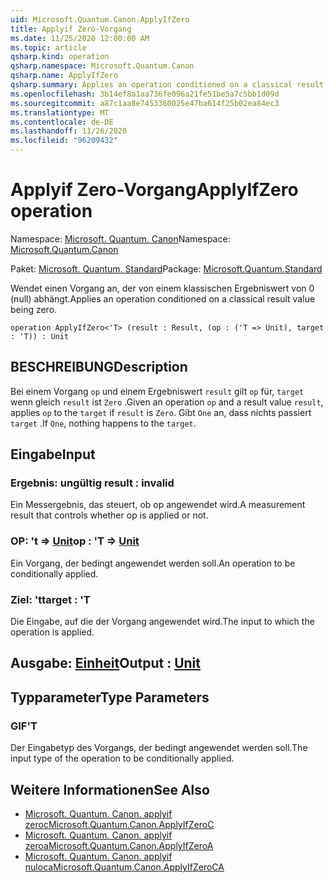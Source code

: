 ```yaml
---
uid: Microsoft.Quantum.Canon.ApplyIfZero
title: Applyif Zero-Vorgang
ms.date: 11/25/2020 12:00:00 AM
ms.topic: article
qsharp.kind: operation
qsharp.namespace: Microsoft.Quantum.Canon
qsharp.name: ApplyIfZero
qsharp.summary: Applies an operation conditioned on a classical result value being zero.
ms.openlocfilehash: 3b14ef8a1aa736fe096a21fe51be5a7c5bb1d09d
ms.sourcegitcommit: a87c1aa8e7453360025e47ba614f25b02ea84ec3
ms.translationtype: MT
ms.contentlocale: de-DE
ms.lasthandoff: 11/26/2020
ms.locfileid: "96209432"
---
```

# <a name="applyifzero-operation"></a><span data-ttu-id="21c7f-102">Applyif Zero-Vorgang</span><span class="sxs-lookup"><span data-stu-id="21c7f-102">ApplyIfZero operation</span></span>

<span data-ttu-id="21c7f-103">Namespace: [Microsoft. Quantum. Canon](xref:Microsoft.Quantum.Canon)</span><span class="sxs-lookup"><span data-stu-id="21c7f-103">Namespace: [Microsoft.Quantum.Canon](xref:Microsoft.Quantum.Canon)</span></span>

<span data-ttu-id="21c7f-104">Paket: [Microsoft. Quantum. Standard](https://nuget.org/packages/Microsoft.Quantum.Standard)</span><span class="sxs-lookup"><span data-stu-id="21c7f-104">Package: [Microsoft.Quantum.Standard](https://nuget.org/packages/Microsoft.Quantum.Standard)</span></span>


<span data-ttu-id="21c7f-105">Wendet einen Vorgang an, der von einem klassischen Ergebniswert von 0 (null) abhängt.</span><span class="sxs-lookup"><span data-stu-id="21c7f-105">Applies an operation conditioned on a classical result value being zero.</span></span>

```qsharp
operation ApplyIfZero<'T> (result : Result, (op : ('T => Unit), target : 'T)) : Unit
```


## <a name="description"></a><span data-ttu-id="21c7f-106">BESCHREIBUNG</span><span class="sxs-lookup"><span data-stu-id="21c7f-106">Description</span></span>

<span data-ttu-id="21c7f-107">Bei einem Vorgang `op` und einem Ergebniswert `result` gilt `op` für, `target` wenn gleich `result` ist `Zero` .</span><span class="sxs-lookup"><span data-stu-id="21c7f-107">Given an operation `op` and a result value `result`, applies `op` to the `target` if `result` is `Zero`.</span></span> <span data-ttu-id="21c7f-108">Gibt `One` an, dass nichts passiert `target` .</span><span class="sxs-lookup"><span data-stu-id="21c7f-108">If `One`, nothing happens to the `target`.</span></span>

## <a name="input"></a><span data-ttu-id="21c7f-109">Eingabe</span><span class="sxs-lookup"><span data-stu-id="21c7f-109">Input</span></span>

### <a name="result--__invalidresult__"></a><span data-ttu-id="21c7f-110">Ergebnis: __ungültig <Result>__</span><span class="sxs-lookup"><span data-stu-id="21c7f-110">result : __invalid<Result>__</span></span>

<span data-ttu-id="21c7f-111">Ein Messergebnis, das steuert, ob op angewendet wird.</span><span class="sxs-lookup"><span data-stu-id="21c7f-111">A measurement result that controls whether op is applied or not.</span></span>


### <a name="op--t--unit"></a><span data-ttu-id="21c7f-112">OP: 't => [Unit](xref:microsoft.quantum.lang-ref.unit)</span><span class="sxs-lookup"><span data-stu-id="21c7f-112">op : 'T => [Unit](xref:microsoft.quantum.lang-ref.unit)</span></span> 

<span data-ttu-id="21c7f-113">Ein Vorgang, der bedingt angewendet werden soll.</span><span class="sxs-lookup"><span data-stu-id="21c7f-113">An operation to be conditionally applied.</span></span>


### <a name="target--t"></a><span data-ttu-id="21c7f-114">Ziel: 't</span><span class="sxs-lookup"><span data-stu-id="21c7f-114">target : 'T</span></span>

<span data-ttu-id="21c7f-115">Die Eingabe, auf die der Vorgang angewendet wird.</span><span class="sxs-lookup"><span data-stu-id="21c7f-115">The input to which the operation is applied.</span></span>



## <a name="output--unit"></a><span data-ttu-id="21c7f-116">Ausgabe: [Einheit](xref:microsoft.quantum.lang-ref.unit)</span><span class="sxs-lookup"><span data-stu-id="21c7f-116">Output : [Unit](xref:microsoft.quantum.lang-ref.unit)</span></span>



## <a name="type-parameters"></a><span data-ttu-id="21c7f-117">Typparameter</span><span class="sxs-lookup"><span data-stu-id="21c7f-117">Type Parameters</span></span>

### <a name="t"></a><span data-ttu-id="21c7f-118">GIF</span><span class="sxs-lookup"><span data-stu-id="21c7f-118">'T</span></span>

<span data-ttu-id="21c7f-119">Der Eingabetyp des Vorgangs, der bedingt angewendet werden soll.</span><span class="sxs-lookup"><span data-stu-id="21c7f-119">The input type of the operation to be conditionally applied.</span></span>

## <a name="see-also"></a><span data-ttu-id="21c7f-120">Weitere Informationen</span><span class="sxs-lookup"><span data-stu-id="21c7f-120">See Also</span></span>

- [<span data-ttu-id="21c7f-121">Microsoft. Quantum. Canon. applyif zeroc</span><span class="sxs-lookup"><span data-stu-id="21c7f-121">Microsoft.Quantum.Canon.ApplyIfZeroC</span></span>](xref:Microsoft.Quantum.Canon.ApplyIfZeroC)
- [<span data-ttu-id="21c7f-122">Microsoft. Quantum. Canon. applyif zeroa</span><span class="sxs-lookup"><span data-stu-id="21c7f-122">Microsoft.Quantum.Canon.ApplyIfZeroA</span></span>](xref:Microsoft.Quantum.Canon.ApplyIfZeroA)
- [<span data-ttu-id="21c7f-123">Microsoft. Quantum. Canon. applyif nuloca</span><span class="sxs-lookup"><span data-stu-id="21c7f-123">Microsoft.Quantum.Canon.ApplyIfZeroCA</span></span>](xref:Microsoft.Quantum.Canon.ApplyIfZeroCA)